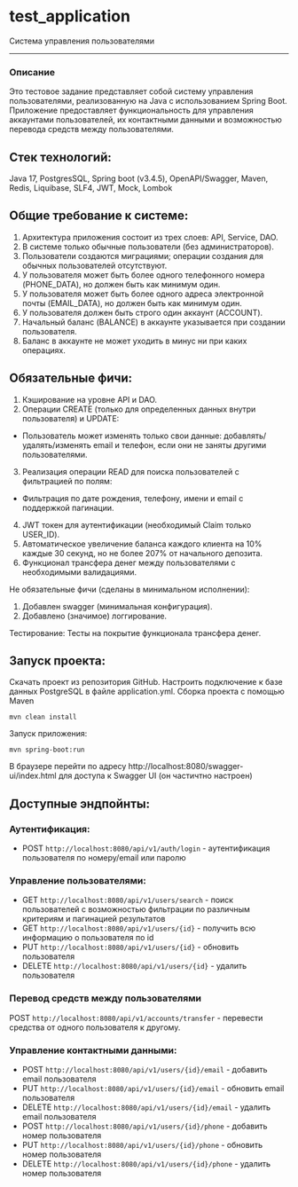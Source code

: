 # test_application
Cистема управления пользователями
*****************************
### Описание
Это тестовое задание представляет собой систему управления пользователями, реализованную на Java с использованием Spring Boot. Приложение предоставляет функциональность для управления аккаунтами пользователей, их контактными данными и возможностью перевода средств между пользователями.

## Стек технологий:

Java 17, PostgresSQL, Spring boot (v3.4.5), OpenAPI/Swagger, Maven, Redis, Liquibase, SLF4, JWT, Mock, Lombok

## Общие требование к системе:

1. Архитектура приложения состоит из трех слоев: API, Service, DAO.
2. В системе только обычные пользователи (без администраторов).
3. Пользователи создаются миграциями; операции создания для обычных пользователей отсутствуют.
4. У пользователя может быть более одного телефонного номера (PHONE_DATA), но должен быть как минимум один.
5. У пользователя может быть более одного адреса электронной почты (EMAIL_DATA), но должен быть как минимум один.
6. У пользователя должен быть строго один аккаунт (ACCOUNT).
7. Начальный баланс (BALANCE) в аккаунте указывается при создании пользователя.
8. Баланс в аккаунте не может уходить в минус ни при каких операциях.
   
## Обязательные фичи:

1. Кэширование на уровне API и DAO.
2. Операции CREATE (только для определенных данных внутри пользователя) и UPDATE:
 - Пользователь может изменять только свои данные: добавлять/удалять/изменять email и телефон, если они не заняты другими пользователями.
3. Реализация операции READ для поиска пользователей с фильтрацией по полям:
 - Фильтрация по дате рождения, телефону, имени и email с поддержкой пагинации.
4. JWT токен для аутентификации (необходимый Claim только USER_ID).
5. Автоматическое увеличение баланса каждого клиента на 10% каждые 30 секунд, но не более 207% от начального депозита.
6. Функционал трансфера денег между пользователями с необходимыми валидациями.

Не обязательные фичи (сделаны в минимальном исполнении):

1.	Добавлен swagger (минимальная конфигурация).
3.	Добавлено (значимое) логгирование.

Тестирование:
Тесты на покрытие функционала трансфера денег.

## Запуск проекта:
Скачать проект из репозитория GitHub.
Настроить подключение к базе данных PostgreSQL в файле application.yml.
Сборка проекта с помощью Maven
```
mvn clean install
```
Запуск приложения:
```
mvn spring-boot:run
```
В браузере перейти по адресу http://localhost:8080/swagger-ui/index.html для доступа к Swagger UI (он частичтно настроен)

## Доступные эндпойнты:
### Аутентификация:
* POST `http://localhost:8080/api/v1/auth/login` - аутентификация пользователя по номеру/email или паролю
### Управление пользователями:
* GET `http://localhost:8080/api/v1/users/search` - поиск пользователей с возможностью фильтрации по различным критериям и пагинацией результатов
* GET `http://localhost:8080/api/v1/users/{id}` - получить всю информацию о пользователя по id 
* PUT `http://localhost:8080/api/v1/users/{id}` - обновить пользователя
* DELETE `http://localhost:8080/api/v1/users/{id}` - удалить пользователя
### Перевод средств между пользователями
POST `http://localhost:8080/api/v1/accounts/transfer` - перевести средства от одного пользователя к другому.
### Управление контактными данными:
* POST `http://localhost:8080/api/v1/users/{id}/email` - добавить email пользователя
* PUT `http://localhost:8080/api/v1/users/{id}/email` - обновить email пользователя
* DELETE `http://localhost:8080/api/v1/users/{id}/email` - удалить email пользователя
* POST `http://localhost:8080/api/v1/users/{id}/phone` - добавить номер пользователя
* PUT `http://localhost:8080/api/v1/users/{id}/phone` - обновить номер пользователя
* DELETE `http://localhost:8080/api/v1/users/{id}/phone` - удалить номер пользователя
